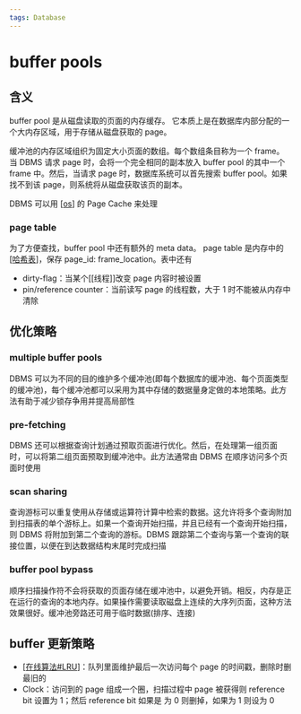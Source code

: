 ```yaml
---
tags: Database
---
```


# buffer pools

## 含义

buffer pool 是从磁盘读取的页面的内存缓存。
它本质上是在数据库内部分配的一个大内存区域，用于存储从磁盘获取的 page。

缓冲池的内存区域组织为固定大小页面的数组。每个数组条目称为一个 frame。
当 DBMS 请求 page 时，会将一个完全相同的副本放入 buffer pool 的其中一个 frame 中。然后，当请求 page 时，数据库系统可以首先搜索 buffer pool。如果找不到该 page，则系统将从磁盘获取该页的副本。

DBMS 可以用 [[os]] 的 Page Cache 来处理

### page table

为了方便查找，buffer pool 中还有额外的 meta data。
page table 是内存中的 [[哈希表]]，保存 page_id: frame_location。表中还有

- dirty-flag：当某个[[线程]]改变 page 内容时被设置
- pin/reference counter：当前读写 page 的线程数，大于 1 时不能被从内存中清除

## 优化策略

### multiple buffer pools

DBMS 可以为不同的目的维护多个缓冲池(即每个数据库的缓冲池、每个页面类型的缓冲池)，每个缓冲池都可以采用为其中存储的数据量身定做的本地策略。此方法有助于减少锁存争用并提高局部性

### pre-fetching

DBMS 还可以根据查询计划通过预取页面进行优化。然后，在处理第一组页面时，可以将第二组页面预取到缓冲池中。此方法通常由 DBMS 在顺序访问多个页面时使用

### scan sharing

查询游标可以重复使用从存储或运算符计算中检索的数据。这允许将多个查询附加到扫描表的单个游标上。如果一个查询开始扫描，并且已经有一个查询开始扫描，则 DBMS 将附加到第二个查询的游标。DBMS 跟踪第二个查询与第一个查询的联接位置，以便在到达数据结构末尾时完成扫描

### buffer pool bypass

顺序扫描操作符不会将获取的页面存储在缓冲池中，以避免开销。相反，内存是正在运行的查询的本地内存。如果操作需要读取磁盘上连续的大序列页面，这种方法效果很好。缓冲池旁路还可用于临时数据(排序、连接)

## buffer 更新策略

- [[在线算法#LRU]]：队列里面维护最后一次访问每个 page 的时间戳，删除时删最旧的
- Clock：访问到的 page 组成一个圈，扫描过程中 page 被获得则 reference bit 设置为 1；然后 reference bit 如果是 为 0 则删掉，如果为 1 则设为 0

[//begin]: # "Autogenerated link references for markdown compatibility"
[os]: <../../operating system/os.md> "操作系统"
[哈希表]: ../../algorithm/data_structure/哈希表.md "哈希表"
[在线算法#LRU]: ../../algorithm/algorithms/在线算法.md "在线算法"
[//end]: # "Autogenerated link references"
